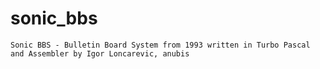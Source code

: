 # sonic_bbs
`Sonic BBS - Bulletin Board System from 1993 written in Turbo Pascal and Assembler by Igor Loncarevic, anubis`
